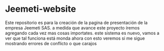 # Jeemeti-website
Este repositorio es para la creación de la pagina de presentación de la empresa Jeemeti SAS.
a  medida que avance este proyecto íremos agregando cada vez mas cosas importates.
este sistema es nuevo, vamos a ver que tal funciona está monda
ahora con esto veremos si me sigue mostrando errores de conflicto o que carajos
